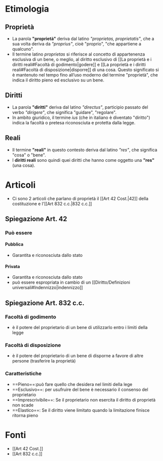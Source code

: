 # Etimologia

## Proprietà

- La parola **"proprietà"** deriva dal latino _"proprietas, proprietatis"_, che a sua volta deriva da _"proprius"_, cioè "proprio", "che appartiene a qualcuno".
- Il termine latino _proprietas_ si riferisce al concetto di appartenenza esclusiva di un bene, o meglio, al diritto esclusivo di [[La proprietà e i diritti reali#Facoltà di godimento|godere]] e [[La proprietà e i diritti reali#Facoltà di disposizione|disporre]] di una cosa. Questo significato si è mantenuto nel tempo fino all’uso moderno del termine "proprietà", che indica il diritto pieno ed esclusivo su un bene.
## Diritti

- La parola **"diritti"** deriva dal latino _"directus"_, participio passato del verbo _"dirigere"_, che significa "guidare", "regolare".
- In ambito giuridico, il termine _ius_ (che in italiano è diventato "diritto") indica la facoltà o pretesa riconosciuta e protetta dalla legge.
## Reali
- Il termine **"reali"** in questo contesto deriva dal latino _"res"_, che significa "cosa" o "bene".
- I **diritti reali** sono quindi quei diritti che hanno come oggetto una **"res"** (una cosa). 
# Articoli
- Ci sono 2 articoli che parlano di proprietà il [[Art 42 Cost.|42]] della costituzione e l'[[Art 832 c.c.|832 c.c.]]
## Spiegazione Art. 42 
### Può essere
#### Pubblica
- Garantita e riconosciuta dallo stato
#### Privata
- Garantita e riconosciuta dallo stato
- può essere espropriata in cambio di un [[Diritto/Definizioni universali#Indennizzo|indennizzo]]
## Spiegazione Art. 832 c.c.
### Facoltà di godimento

- è il potere del proprietario di un bene di utilizzarlo entro i limiti della legge
### Facoltà di disposizione
- è il potere del proprietario di un bene di disporne a favore di altre persone (trasferire la proprietà)
### Caratteristiche
- ==Pieno==:può fare quello che desidera nel limiti della lege
- ==Esclusivo==: per usufruire del bene è necessario il consenso del proprietario
- ==Imprescrivibile==: Se il proprietario non esercita il diritto di proprietà non scade
- ==Elastico==: Se il diritto viene limitato quando la limitazione finisce ritorna pieno
# Fonti
- [[Art 42 Cost.]]
- [[Art 832 c.c.]]